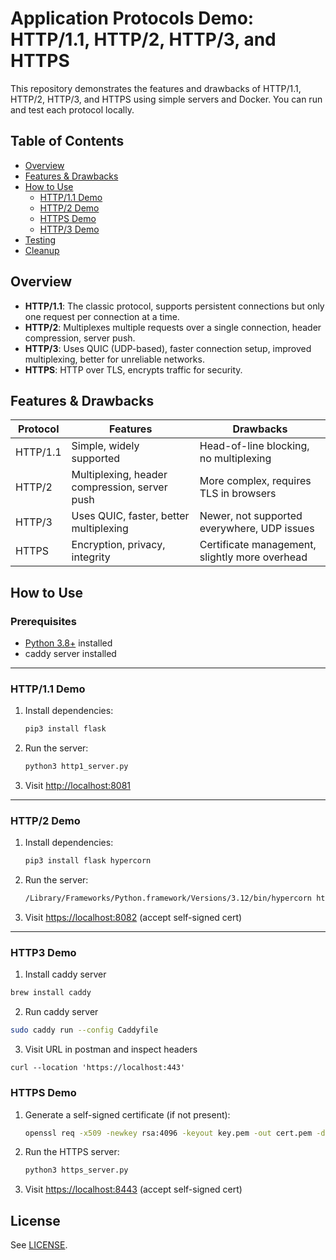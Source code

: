 # Application Protocols Demo: HTTP/1.1, HTTP/2, HTTP/3, and HTTPS

This repository demonstrates the features and drawbacks of HTTP/1.1, HTTP/2, HTTP/3, and HTTPS using simple servers and Docker. You can run and test each protocol locally.

## Table of Contents

- [Overview](#overview)
- [Features & Drawbacks](#features--drawbacks)
- [How to Use](#how-to-use)
  - [HTTP/1.1 Demo](#http11-demo)
  - [HTTP/2 Demo](#http2-demo)
  - [HTTPS Demo](#https-demo)
  - [HTTP/3 Demo](#http3-demo)
- [Testing](#testing)
- [Cleanup](#cleanup)

## Overview

- **HTTP/1.1**: The classic protocol, supports persistent connections but only one request per connection at a time.
- **HTTP/2**: Multiplexes multiple requests over a single connection, header compression, server push.
- **HTTP/3**: Uses QUIC (UDP-based), faster connection setup, improved multiplexing, better for unreliable networks.
- **HTTPS**: HTTP over TLS, encrypts traffic for security.

## Features & Drawbacks

| Protocol | Features                                      | Drawbacks                                      |
| -------- | --------------------------------------------- | ---------------------------------------------- |
| HTTP/1.1 | Simple, widely supported                      | Head-of-line blocking, no multiplexing         |
| HTTP/2   | Multiplexing, header compression, server push | More complex, requires TLS in browsers         |
| HTTP/3   | Uses QUIC, faster, better multiplexing        | Newer, not supported everywhere, UDP issues    |
| HTTPS    | Encryption, privacy, integrity                | Certificate management, slightly more overhead |

## How to Use

### Prerequisites

- [Python 3.8+](https://www.python.org/downloads/) installed
- caddy server installed

---

### HTTP/1.1 Demo

1. Install dependencies:
   ```sh
   pip3 install flask
   ```
2. Run the server:
   ```sh
   python3 http1_server.py
   ```
3. Visit [http://localhost:8081](http://localhost:8081)

---

### HTTP/2 Demo

1. Install dependencies:
   ```sh
   pip3 install flask hypercorn
   ```
2. Run the server:
   ```sh
   /Library/Frameworks/Python.framework/Versions/3.12/bin/hypercorn http2_server:app --bind 0.0.0.0:8082 --certfile cert.pem --keyfile key.pem
   ```
3. Visit [https://localhost:8082](https://localhost:8082) (accept self-signed cert)

---

### HTTP3 Demo

1. Install caddy server

```sh
brew install caddy
```

2. Run caddy server

```sh
sudo caddy run --config Caddyfile
```

3. Visit URL in postman and inspect headers

```
curl --location 'https://localhost:443'
```

### HTTPS Demo

1. Generate a self-signed certificate (if not present):
   ```sh
   openssl req -x509 -newkey rsa:4096 -keyout key.pem -out cert.pem -days 365 -nodes -subj "/CN=localhost"
   ```
2. Run the HTTPS server:
   ```sh
   python3 https_server.py
   ```
3. Visit [https://localhost:8443](https://localhost:8443) (accept self-signed cert)

## License

See [LICENSE](LICENSE).
